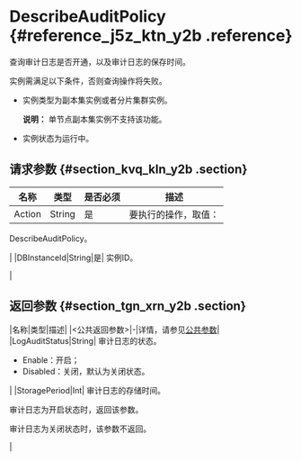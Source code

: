 # DescribeAuditPolicy {#reference_j5z_ktn_y2b .reference}

查询审计日志是否开通，以及审计日志的保存时间。

实例需满足以下条件，否则查询操作将失败。

-   实例类型为副本集实例或者分片集群实例。

    **说明：** 单节点副本集实例不支持该功能。

-   实例状态为运行中。

## 请求参数 {#section_kvq_kln_y2b .section}

|名称|类型|是否必须|描述|
|--|--|----|--|
|Action|String|是| 要执行的操作，取值：

 DescribeAuditPolicy。

 |
|DBInstanceId|String|是| 实例ID。

 |

## 返回参数 {#section_tgn_xrn_y2b .section}

|名称|类型|描述|
|<公共返回参数\>|-|详情，请参见[公共参数](cn.zh-CN/API参考/公共参数.md#)|
|LogAuditStatus|String| 审计日志的状态。

 -   Enable：开启；
-   Disabled：关闭，默认为关闭状态。

 |
|StoragePeriod|Int| 审计日志的存储时间。

 审计日志为开启状态时，返回该参数。

 审计日志为关闭状态时，该参数不返回。

 |

